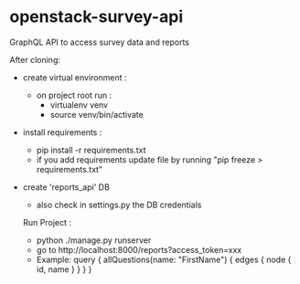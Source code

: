 # openstack-survey-api
GraphQL API to access survey data and reports

After cloning:

- create virtual environment :
  * on project root run : 
      - virtualenv venv
      - source venv/bin/activate
      
- install requirements : 
  * pip install -r requirements.txt
  * if you add requirements update file by running "pip freeze > requirements.txt"
  
- create 'reports_api' DB
  * also check in settings.py the DB credentials
  
  
  Run Project : 
  - python ./manage.py runserver
  - go to http://localhost:8000/reports?access_token=xxx
  - Example: 
    query {
        allQuestions(name: "FirstName") {
            edges {
              node {
                id,
                name
              }
            }
        }
    }

